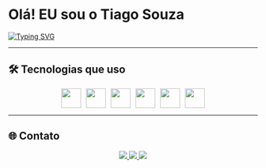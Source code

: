 # Olá! EU sou o Tiago Souza

[![Typing SVG](https://readme-typing-svg.herokuapp.com?font=Fira+Code&weight=500&size=22&pause=1000&center=true&vCenter=true&width=1000&lines=Desenvolvedor+Frontend;React+Native+%7C+Expo+%7C+Clerk+%7C+Convex;Apaixonado+por+Tecnologia+e+Soluções+Práticas)](https://git.io/typing-svg)

---

## 🛠️ Tecnologias que uso

<div style="display: flex; justify-content: center; gap: 10px;">
  <img src="https://cdn.jsdelivr.net/gh/devicons/devicon/icons/typescript/typescript-original.svg" width="40" />
  <img src="https://cdn.jsdelivr.net/gh/devicons/devicon/icons/javascript/javascript-original.svg" width="40" />
  <img src="https://cdn.jsdelivr.net/gh/devicons/devicon/icons/react/react-original.svg" width="40" />
  <img src="https://cdn.jsdelivr.net/gh/devicons/devicon/icons/firebase/firebase-plain.svg" width="40" />
  <img src="https://cdn.jsdelivr.net/gh/devicons/devicon/icons/html5/html5-original.svg" width="40" />
  <img src="https://cdn.jsdelivr.net/gh/devicons/devicon/icons/css3/css3-original.svg" width="40" />
</div>


---


## 🌐 Contato

<div align="center">
  <a href="https://www.linkedin.com/in/tiago-souza-6761b935b/" target="_blank">
    <img src="https://img.shields.io/badge/LinkedIn-0077B5?style=for-the-badge&logo=linkedin&logoColor=white"/>
  </a>
  <a href="https://www.instagram.com/tiagosouza.me/" target="_blank">
    <img src="https://img.shields.io/badge/Instagram-E4405F?style=for-the-badge&logo=instagram&logoColor=white"/>
  </a>
  <a href="tiago1287souza@gmail.com">
    <img src="https://img.shields.io/badge/Email-D14836?style=for-the-badge&logo=gmail&logoColor=white"/>
  </a>
</div>
